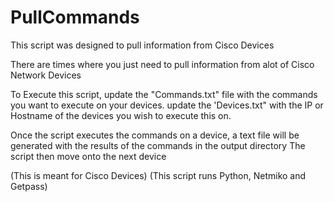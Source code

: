 # PullCommands
This script was designed to pull information from Cisco Devices

There are times where you just need to pull information from alot of Cisco Network Devices

To Execute this script, update the "Commands.txt" file with the commands you want to execute on your devices.
update the 'Devices.txt" with the IP or Hostname of the devices you wish to execute this on.

Once the script executes the commands on a device,
a text file will be generated with the results of the commands in the output directory
The script then move onto the next device

(This is meant for Cisco Devices)
(This script runs Python, Netmiko and Getpass)

